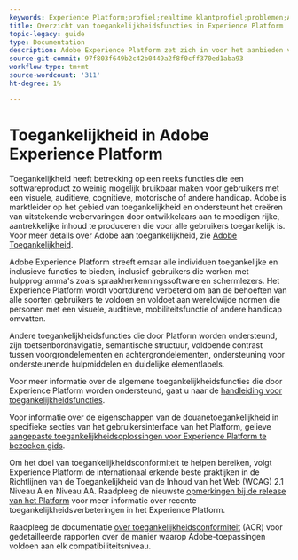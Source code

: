```yaml
---
keywords: Experience Platform;profiel;realtime klantprofiel;problemen;API;verenigd profiel;verenigd profiel;verenigd;profiel;rtcp;XDM-grafieken
title: Overzicht van toegankelijkheidsfuncties in Experience Platform
topic-legacy: guide
type: Documentation
description: Adobe Experience Platform zet zich in voor het aanbieden van toegankelijke en inclusieve functies aan alle individuen.
source-git-commit: 97f803f649b2c42b0449a2f8f0cff370ed1aba93
workflow-type: tm+mt
source-wordcount: '311'
ht-degree: 1%

---
```



# Toegankelijkheid in Adobe Experience Platform

Toegankelijkheid heeft betrekking op een reeks functies die een softwareproduct zo weinig mogelijk bruikbaar maken voor gebruikers met een visuele, auditieve, cognitieve, motorische of andere handicap. Adobe is marktleider op het gebied van toegankelijkheid en ondersteunt het creëren van uitstekende webervaringen door ontwikkelaars aan te moedigen rijke, aantrekkelijke inhoud te produceren die voor alle gebruikers toegankelijk is. Voor meer details over Adobe aan toegankelijkheid, zie [Adobe Toegankelijkheid](https://www.adobe.com/accessibility.html).

Adobe Experience Platform streeft ernaar alle individuen toegankelijke en inclusieve functies te bieden, inclusief gebruikers die werken met hulpprogramma&#39;s zoals spraakherkenningssoftware en schermlezers. Het Experience Platform wordt voortdurend verbeterd om aan de behoeften van alle soorten gebruikers te voldoen en voldoet aan wereldwijde normen die personen met een visuele, auditieve, mobiliteitsfunctie of andere handicap omvatten.

Andere toegankelijkheidsfuncties die door Platform worden ondersteund, zijn toetsenbordnavigatie, semantische structuur, voldoende contrast tussen voorgrondelementen en achtergrondelementen, ondersteuning voor ondersteunende hulpmiddelen en duidelijke elementlabels.

Voor meer informatie over de algemene toegankelijkheidsfuncties die door Experience Platform worden ondersteund, gaat u naar de [handleiding voor toegankelijkheidsfuncties](features.md).

Voor informatie over de eigenschappen van de douanetoegankelijkheid in specifieke secties van het gebruikersinterface van het Platform, gelieve [aangepaste toegankelijkheidsoplossingen voor Experience Platform te bezoeken gids](custom.md).

Om het doel van toegankelijkheidsconformiteit te helpen bereiken, volgt Experience Platform de internationaal erkende beste praktijken in de Richtlijnen van de Toegankelijkheid van de Inhoud van het Web (WCAG) 2.1 Niveau A en Niveau AA. Raadpleeg de nieuwste [opmerkingen bij de release van het Platform](../release-notes/latest/latest.md) voor meer informatie over recente toegankelijkheidsverbeteringen in het Experience Platform.

Raadpleeg de documentatie [over toegankelijkheidsconformiteit](https://www.adobe.com/accessibility/compliance.html) (ACR) voor gedetailleerde rapporten over de manier waarop Adobe-toepassingen voldoen aan elk compatibiliteitsniveau.